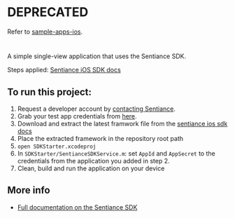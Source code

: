 # DEPRECATED
Refer to [sample-apps-ios](https://github.com/sentiance/sample-apps-ios).

#
A simple single-view application that uses the Sentiance SDK.
   
Steps applied: [Sentiance iOS SDK docs](https://docs.sentiance.com/sdk/getting-started/ios-sdk)

## To run this project:
1. Request a developer account by [contacting Sentiance](mailto:support@sentiance.com).
2. Grab your test app credentials from [here](https://insights.sentiance.com/#/apps).
3. Download and extract the latest framwork file from the [sentiance ios sdk docs](https://docs.sentiance.com/sdk/getting-started/ios-sdk/1.-installation/manual-installation)
4. Place the extracted framework in the repository root path
5. `open SDKStarter.xcodeproj`
6. In `SDKStarter/SentianceSDKService.m`: set `AppId` and `AppSecret` to the credentials from the application you added in step 2.
7. Clean, build and run the application on your device

## More info
- [Full documentation on the Sentiance SDK](https://docs.sentiance.com/)
